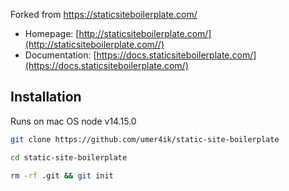 Forked from https://staticsiteboilerplate.com/

* Homepage: [http://staticsiteboilerplate.com/](http://staticsiteboilerplate.com//)
* Documentation: [https://docs.staticsiteboilerplate.com/](https://docs.staticsiteboilerplate.com/)

## Installation

Runs on mac OS node v14.15.0

```bash
git clone https://github.com/umer4ik/static-site-boilerplate
 ```
 
 ```bash
cd static-site-boilerplate
 ```
 
 ```bash
rm -rf .git && git init
 ```
 
